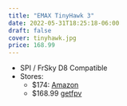 ```yaml
---
title: "EMAX TinyHawk 3"
date: 2022-05-31T18:25:18-06:00
draft: false
cover: tinyhawk.jpg
price: 168.99
---
```


- SPI / FrSky D8 Compatible
- Stores:
  - $174: [Amazon](https://www.amazon.com/Tinyhawk-Racing-Outdoor-Indoor-Durable/dp/B09LPQJ7Z8/ref=sr_1_1_sspa?crid=DAI6VBHFMEYQ&keywords=tinyhawk&qid=1652998902&sprefix=tinyhawk,aps,158&sr=8-1-spons&psc=1)
  - $168.99 [getfpv](https://www.getfpv.com/emax-tinyhawk-iii-fpv-racing-drone-bnf.html)

